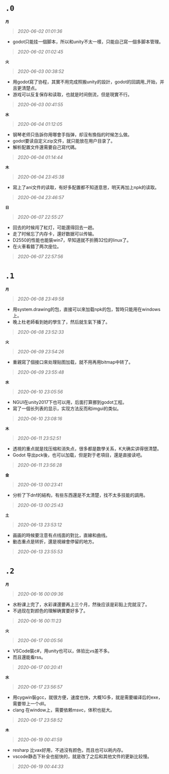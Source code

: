 **`.0`**
========
**`月`**
>*2020-06-02 01:01:36*
- godot只能挂一個脚本，所以和unity不太一樣，只能自己寫一個多脚本管理。
>*2020-06-02 01:02:45*

**`火`**
>*2020-06-03 00:38:52*
- 用godot寫了协程，其實不用完成照搬unity的設計，godot的回調用_开始，并且更清楚点。
- 游戏可以反复保存和读取，也就是时间倒流，但是現實不行。
>*2020-06-03 00:41:55*

**`水`**
>*2020-06-04 01:12:05*
- 钢琴老师只告訴你用哪會手指弹，却沒有換指的时候怎么做。
- godot要读自定义zip文件，就只能放在用户目录了。
- 解析配置文件還需要自己寫代碼。
>*2020-06-04 01:14:44*

**`木`**
>*2020-06-04 23:45:38*
- 寫上了ani文件的读取，有好多配置都不知道意思，明天再加上npk的读取。
>*2020-06-04 23:46:57*

**`日`**
>*2020-06-07 22:55:27*
- 回去的时候闯了紅灯，可能還得回去一趟。
- 走了时候忘了内存卡，還好数据可以传输。
- D2550的性能也能裝win7，早知道就不折腾32位的linux了。
- 在火車看錯了两次座位。
>*2020-06-07 22:57:56*

**`.1`**
========
**`月`**
>*2020-06-08 23:49:58*
- 用system.drawing的包，直接可以來加载npk的包，暂時只能用在windows上。
- 晚上杜老師看到她的學生了，然后就生氣下播了。
>*2020-06-08 23:52:33*

**`火`**
>*2020-06-09 23:54:26*
- 重親寫了個接口來处理贴图加载，就不用再用bitmap中转了。
>*2020-06-09 23:55:48*

**`水`**
>*2020-06-10 23:05:56*
- NGUI在unity2017下也可以用，后面打算挪到godot工程。
- 寫了一個长列表的显示，实现方法反而和imgui的类似。
>*2020-06-10 23:08:16*

**`木`**
>*2020-06-11 23:52:51*
- 透視的重点就是找压缩和消失点，很多都是数學关系，K大确实讲得很清楚。
- Godot 导出pck後，也可以加载，但是對于老項目，還是直接读吧。
>*2020-06-11 23:56:28*

**`金`**
>*2020-06-13 00:23:41*
- 分析了下dnf的結构，有些东西還是不太清楚，找不太多技能的調用。
>*2020-06-13 00:25:43*

**`土`**
>*2020-06-13 23:53:12*
- 画画的時候要注意有点线面的對比，直線和曲线。
- 動态重点是转折，還是視線會停留的地方。
>*2020-06-13 23:55:53*

**`.2`**
========
**`月`**
>*2020-06-16 00:09:36*
- 水粉课上完了，水彩课還要再上三个月，然後应该是彩鉛上完就沒了。
- 不過现在對颜色的理解确實要好多了。
>*2020-06-16 00:11:23*

**`火`**
>*2020-06-17 00:05:56*
- VSCode裝c#，用unity也可以，体验比vs差不多。
- 而且還能看rss。
>*2020-06-17 00:20:41*

**`水`**
>*2020-06-17 23:56:57*
- 用cygwin裝gcc，就很方便，速度也快，大概1G多，就是需要编译后的exe，需要带上一个dll。
- clang 在window上，需要依赖msvc，体积也挺大。
>*2020-06-17 23:58:52*

**`木`**
>*2020-06-19 00:41:59*
- resharp 比vax好用，不過沒有颜色，而且也可以耗内存。
- vscode静态下补全也挺快的，就是改了之后和其他文件的更新比较慢。
>*2020-06-19 00:44:33*